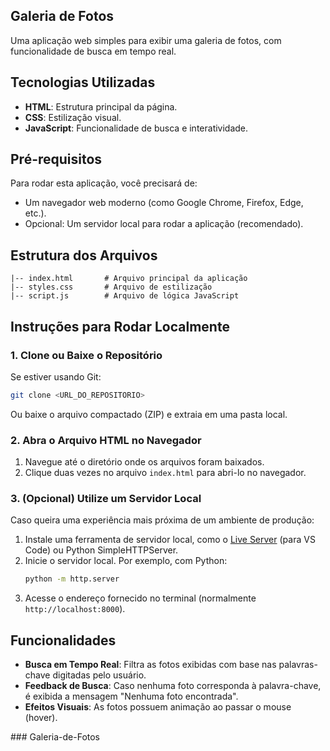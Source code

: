 ## Galeria de Fotos

Uma aplicação web simples para exibir uma galeria de fotos, com funcionalidade de busca em tempo real.

## Tecnologias Utilizadas

- **HTML**: Estrutura principal da página.
- **CSS**: Estilização visual.
- **JavaScript**: Funcionalidade de busca e interatividade.

## Pré-requisitos

Para rodar esta aplicação, você precisará de:

- Um navegador web moderno (como Google Chrome, Firefox, Edge, etc.).
- Opcional: Um servidor local para rodar a aplicação (recomendado).

## Estrutura dos Arquivos

```
|-- index.html       # Arquivo principal da aplicação
|-- styles.css       # Arquivo de estilização
|-- script.js        # Arquivo de lógica JavaScript
```

## Instruções para Rodar Localmente

### 1. Clone ou Baixe o Repositório

Se estiver usando Git:

```bash
git clone <URL_DO_REPOSITORIO>
```

Ou baixe o arquivo compactado (ZIP) e extraia em uma pasta local.

### 2. Abra o Arquivo HTML no Navegador

1. Navegue até o diretório onde os arquivos foram baixados.
2. Clique duas vezes no arquivo `index.html` para abri-lo no navegador.

### 3. (Opcional) Utilize um Servidor Local

Caso queira uma experiência mais próxima de um ambiente de produção:

1. Instale uma ferramenta de servidor local, como o [Live Server](https://marketplace.visualstudio.com/items?itemName=ritwickdey.LiveServer) (para VS Code) ou Python SimpleHTTPServer.
2. Inicie o servidor local. Por exemplo, com Python:
   ```bash
   python -m http.server
   ```
3. Acesse o endereço fornecido no terminal (normalmente `http://localhost:8000`).

## Funcionalidades

- **Busca em Tempo Real**: Filtra as fotos exibidas com base nas palavras-chave digitadas pelo usuário.
- **Feedback de Busca**: Caso nenhuma foto corresponda à palavra-chave, é exibida a mensagem "Nenhuma foto encontrada".
- **Efeitos Visuais**: As fotos possuem animação ao passar o mouse (hover).

###   G a l e r i a - d e - F o t o s 
 
 
